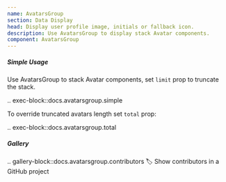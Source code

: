 ```yaml
---
name: AvatarsGroup
section: Data Display
head: Display user profile image, initials or fallback icon.
description: Use AvatarsGroup to display stack Avatar components.
component: AvatarsGroup
---
```


##### Simple Usage

Use AvatarsGroup to stack Avatar components, set `limit` prop to truncate the stack.

.. exec-block::docs.avatarsgroup.simple

To override truncated avatars length set `total` prop:

.. exec-block::docs.avatarsgroup.total

##### Gallery

.. gallery-block::docs.avatarsgroup.contributors
    :label: Show contributors in a GitHub project
